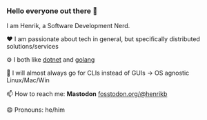 ### Hello everyone out there 👋

I am Henrik, a Software Development Nerd. 

❤️ I am passionate about tech in general, but specifically distributed solutions/services

⚙️ I both like [dotnet](http://dot.net/) and [golang](https://golang.org/)

🏁 I will almost always go for CLIs instead of GUIs -> OS agnostic Linux/Mac/Win

📫 How to reach me: **Mastodon** <a rel="me" href="https://fosstodon.org/@henrikb">fosstodon.org/@henrikb</a>

😄 Pronouns: he/him


<!--
**bihe/bihe** is a ✨ _special_ ✨ repository because its `README.md` (this file) appears on your GitHub profile.

Here are some ideas to get you started:

- 🔭 I’m currently working on ...
- 🌱 I’m currently learning ...
- 👯 I’m looking to collaborate on ...
- 🤔 I’m looking for help with ...
- 💬 Ask me about ...
- 📫 How to reach me: ...
- 😄 Pronouns: ...
- ⚡ Fun fact: ...
-->
